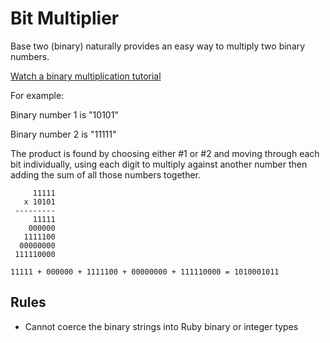 # Bit Multiplier

Base two (binary) naturally provides an easy way to multiply two binary numbers.

[Watch a binary multiplication tutorial](http://www.youtube.com/watch?v=QW0XNZPyWUk)

For example:

Binary number 1 is "10101"

Binary number 2 is "11111"

The product is found by choosing either #1 or #2 and moving through each bit individually, using each digit to multiply against another number then adding the sum of all those numbers together.

```
     11111
   x 10101
 --------- 
	 11111
    000000
   1111100
  00000000
 111110000

11111 + 000000 + 1111100 + 00000000 + 111110000 = 1010001011
```

## Rules
- Cannot coerce the binary strings into Ruby binary or integer types
